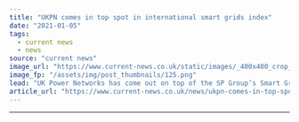 ```yaml
---
title: "UKPN comes in top spot in international smart grids index"
date: "2021-01-05"
tags: 
  - current news
  - news
source: "current news"
image_url: "https://www.current-news.co.uk/static/images/_400x400_crop_center-center/Smart-Wires-UKPN.png"
image_fp: "/assets/img/post_thumbnails/125.png"
lead: "​UK Power Networks has come out on top of the SP Group’s Smart Grid Index (SGI) for 2020, jumping ahead of last year's winner, US company PG&E."
article_url: "https://www.current-news.co.uk/news/ukpn-comes-in-top-spot-in-international-smart-grids-index?utm_source=rss-feeds&utm_medium=rss&utm_campaign=rss"
---
```


---
